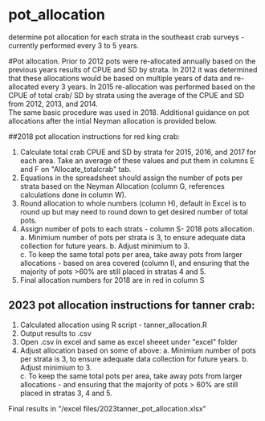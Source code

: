 # pot_allocation
determine pot allocation for each strata in the southeast crab surveys - currently performed every 3 to 5 years.

#Pot allocation.
Prior to 2012 pots were re-allocated annually based on the previous years results of CPUE and SD by strata.  In 2012 it was determined that these allocations would be based on multiple years of data and re-allocated every 3 years.  In 2015 re-allocation was performed based on the CPUE of total crab/ SD by strata using the average of the CPUE and SD from 2012, 2013, and 2014.  
The same basic procedure was used in 2018.  Additional guidance on pot allocations after the intial Neyman allocation is provided below.

##2018 pot allocation instructions for red king crab:
1. Calculate total crab CPUE and SD by strata for 2015, 2016, and 2017 for each area.  Take an average of these values and put them in columns E and F on "Allocate_totalcrab" tab.
2. Equations in the spreadsheet should assign the number of pots per strata based on the Neyman Allocation (column G, references calculations done in column W).
3. Round allocation to whole numbers (column H), default in Excel is to round up but may need to round down to get desired number of total pots.  
4. Assign number of pots to each strats - column S- 2018 pots allocation.
	a. Minimium number of pots per strata is 3, to ensure adequate data collection for future years.
	b. Adjust minimium to 3.  
	c. To keep the same total pots per area, take away pots from larger allocations - based on area covered (column I), and ensuring that the majority of pots >60% are still placed 		in stratas 4 and 5. 
5. Final allocation numbers for 2018 are in red in column S

## 2023 pot allocation instructions for tanner crab:
1. Calculated allocation using R script - tanner_allocation.R
2. Output results to .csv
3. Open .csv in excel and same as excel sheeet under "excel" folder
3. Adjust allocation based on some of above:
  a. Minimium number of pots per strata is 3, to ensure adequate data collection for future years.
	b. Adjust minimium to 3.  
	c. To keep the same total pots per area, take away pots from larger allocations - and ensuring that the majority of pots > 60% are still placed in stratas 3, 4 and 5.  
	
Final results in "/excel files/2023tanner_pot_allocation.xlsx"